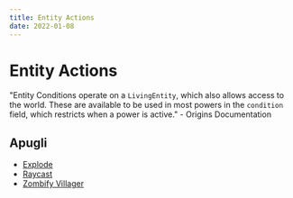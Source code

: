 ```yaml
---
title: Entity Actions
date: 2022-01-08
---
```


# Entity Actions

"Entity Conditions operate on a `LivingEntity`, which also allows access to the world. These are available to be used in most powers in the `condition` field, which restricts when a power is active." - Origins Documentation

## Apugli
- [Explode](explode)
- [Raycast](raycast)
- [Zombify Villager](zombify_villager)